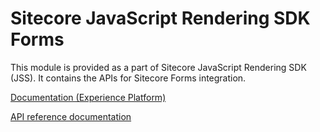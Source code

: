 # Sitecore JavaScript Rendering SDK Forms

This module is provided as a part of Sitecore JavaScript Rendering SDK (JSS). It contains the APIs for Sitecore Forms integration.


[Documentation (Experience Platform)](https://doc.sitecore.com/xp/en/developers/hd/210/sitecore-headless-development/jss-forms-api.html)

[API reference documentation](/ref-docs/sitecore-jss-forms/)
